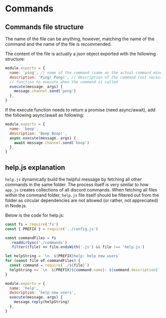 # Commands

## Commands file structure

The name of the file can be anything, however, matching the name of the command and the name of the file is recommended.

The content of the file is actually a json object exported with the following structure:

```javascript
module.exports = {
  name: 'ping', // name of the command (same as the actual command minus the prefix)
  description: 'Ping! Pong!', // description of the command (not necessary)
  // function to execute when the command is called
  execute(message, args) {
    message.channel.send('pong')
  },
}
```

If the execute function needs to return a promise (need async/await), add the following async/await as following:

```javascript
module.exports = {
  name: 'beep',
  description: 'Beep Boop!',
  async execute(message, args) {
    await message.channel.send('boop')
  },
}
```

## help.js explanation

`help.js` dynamically build the helpful message by fetching all other commands in the same folder. The process itself is very similar to how `app.js` creates collections of all discord commands. When fetching all files within the command folder, `help.js` file itself should be filtered out from the folder as circular dependencies are not allowed (or rather, not appreciated) in Node.js.

Below is the code for help.js:

```javascript
const fs = require('fs')
const { PREFIX } = require('../config.js')

const commandFiles = fs
  .readdirSync('./commands')
  .filter((file) => file.endsWith('.js') && file !== 'help.js')

let helpString = `\n  ${PREFIX}help: help new users`
for (const file of commandFiles) {
  const command = require(`./${file}`)
  helpString += `\n  ${PREFIX}${command.name}: ${command.description}`
}

module.exports = {
  name: 'help',
  description: 'help new users',
  execute(message, args) {
    message.reply(helpString)
  },
}
```
